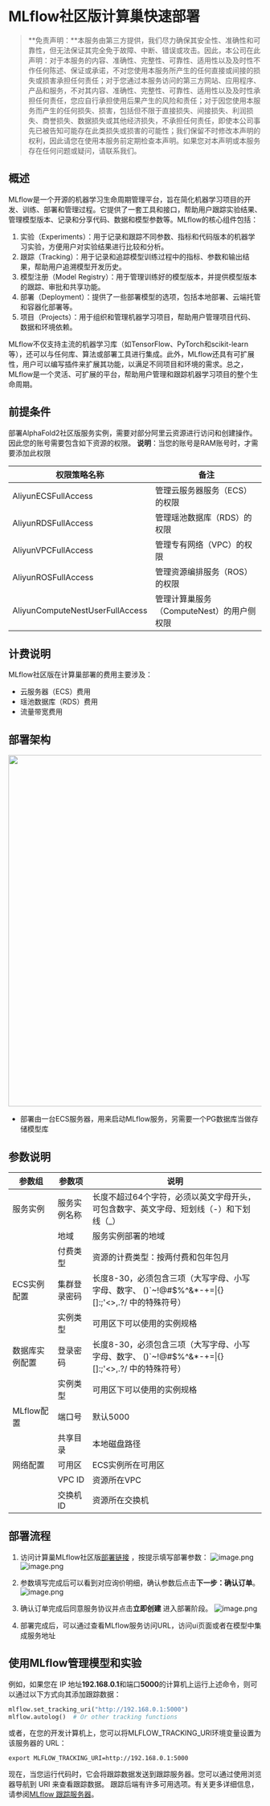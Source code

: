# MLflow社区版计算巢快速部署


>**免责声明：**本服务由第三方提供，我们尽力确保其安全性、准确性和可靠性，但无法保证其完全免于故障、中断、错误或攻击。因此，本公司在此声明：对于本服务的内容、准确性、完整性、可靠性、适用性以及及时性不作任何陈述、保证或承诺，不对您使用本服务所产生的任何直接或间接的损失或损害承担任何责任；对于您通过本服务访问的第三方网站、应用程序、产品和服务，不对其内容、准确性、完整性、可靠性、适用性以及及时性承担任何责任，您应自行承担使用后果产生的风险和责任；对于因您使用本服务而产生的任何损失、损害，包括但不限于直接损失、间接损失、利润损失、商誉损失、数据损失或其他经济损失，不承担任何责任，即使本公司事先已被告知可能存在此类损失或损害的可能性；我们保留不时修改本声明的权利，因此请您在使用本服务前定期检查本声明。如果您对本声明或本服务存在任何问题或疑问，请联系我们。

## 概述

MLflow是一个开源的机器学习生命周期管理平台，旨在简化机器学习项目的开发、训练、部署和管理过程。它提供了一套工具和接口，帮助用户跟踪实验结果、管理模型版本、记录和分享代码、数据和模型参数等。MLflow的核心组件包括：
1. 实验（Experiments）：用于记录和跟踪不同参数、指标和代码版本的机器学习实验，方便用户对实验结果进行比较和分析。
2. 跟踪（Tracking）：用于记录和追踪模型训练过程中的指标、参数和输出结果，帮助用户追溯模型开发历史。
3. 模型注册（Model Registry）：用于管理训练好的模型版本，并提供模型版本的跟踪、审批和共享功能。
4. 部署（Deployment）：提供了一些部署模型的选项，包括本地部署、云端托管和容器化部署等。
5. 项目（Projects）：用于组织和管理机器学习项目，帮助用户管理项目代码、数据和环境依赖。

MLflow不仅支持主流的机器学习库（如TensorFlow、PyTorch和scikit-learn等），还可以与任何库、算法或部署工具进行集成。此外，MLflow还具有可扩展性，用户可以编写插件来扩展其功能，以满足不同项目和环境的需求。总之，MLflow是一个灵活、可扩展的平台，帮助用户管理和跟踪机器学习项目的整个生命周期。

## 前提条件

部署AlphaFold2社区版服务实例，需要对部分阿里云资源进行访问和创建操作。因此您的账号需要包含如下资源的权限。
  **说明**：当您的账号是RAM账号时，才需要添加此权限

  | 权限策略名称                          | 备注                     |
  |---------------------------------|------------------------|
  | AliyunECSFullAccess             | 管理云服务器服务（ECS）的权限       |
  | AliyunRDSFullAccess             | 管理瑶池数据库（RDS）的权限     |
  | AliyunVPCFullAccess             | 管理专有网络（VPC）的权限         |
  | AliyunROSFullAccess             | 管理资源编排服务（ROS）的权限       |
  | AliyunComputeNestUserFullAccess | 管理计算巢服务（ComputeNest）的用户侧权限 |


## 计费说明

MLflow社区版在计算巢部署的费用主要涉及：

- 云服务器（ECS）费用
- 瑶池数据库（RDS）费用
- 流量带宽费用

## 部署架构
<img src="1.png" width="1500" height="700" align="bottom"/>

- 部署由一台ECS服务器，用来启动MLflow服务，另需要一个PG数据库当做存储模型库

## 参数说明
| 参数组         | 参数项      | 说明                                                                     |
|-------------|----------|------------------------------------------------------------------------|
| 服务实例        | 服务实例名称   | 长度不超过64个字符，必须以英文字母开头，可包含数字、英文字母、短划线（-）和下划线（_）                          |
|             | 地域       | 服务实例部署的地域                                                              |
|             | 付费类型     | 资源的计费类型：按两付费和包年包月                                                      |
| ECS实例配置    | 集群登录密码   | 长度8-30，必须包含三项（大写字母、小写字母、数字、 ()`~!@#$%^&*-+=&#124;{}[]:;'<>,.?/ 中的特殊符号） |
|             |   实例类型 | 可用区下可以使用的实例规格                                                      |  
| 数据库实例配置 | 登录密码   | 长度8-30，必须包含三项（大写字母、小写字母、数字、 ()`~!@#$%^&*-+=&#124;{}[]:;'<>,.?/ 中的特殊符号） |
|             |   实例类型 | 可用区下可以使用的实例规格                                                      |  
| MLflow配置  | 端口号   |   默认5000                                                                           |
|              | 共享目录  | 本地磁盘路径
| 网络配置        | 可用区      | ECS实例所在可用区                                                             |
|             | VPC ID   | 资源所在VPC                                                                |
|             | 交换机ID    | 资源所在交换机                                                                |

## 部署流程
1. 访问计算巢MLflow社区版[部署链接](https://computenest.console.aliyun.com/user/cn-hangzhou/serviceInstanceCreate?ServiceId=service-ba5e800a0e124c23935b)
，按提示填写部署参数：
    ![image.png](2.png)
    ![image.png](3.png)

3. 参数填写完成后可以看到对应询价明细，确认参数后点击**下一步：确认订单**。
   ![image.png](4.png)

4. 确认订单完成后同意服务协议并点击**立即创建**
   进入部署阶段。
    ![image.png](5.png)

5. 部署完成后，可以通过查看MLflow服务访问URL，访问ui页面或者在模型中集成服务地址
 ## 使用MLflow管理模型和实验
例如，如果您在 IP 地址**192.168.0.1**和端口**5000**的计算机上运行上述命令，则可以通过以下方式向其添加跟踪数据：

```python
mlflow.set_tracking_uri("http://192.168.0.1:5000")
mlflow.autolog()  # Or other tracking functions
```

或者，在您的开发计算机上，您可以将MLFLOW_TRACKING_URI环境变量设置为该服务器的 URL：
```shell
export MLFLOW_TRACKING_URI=http://192.168.0.1:5000 
```
现在，当您运行代码时，它会将跟踪数据发送到跟踪服务器。您可以通过使用浏览器导航到 URI 来查看跟踪数据。
跟踪后端有许多可用选项。有关更多详细信息，请参阅[MLflow 跟踪服务器](https://mlflow.org/docs/latest/tracking.html#tracking-server)。

